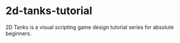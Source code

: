 # 2d-tanks-tutorial
 2D Tanks is a visual scripting game design tutorial series for absolute beginners.
